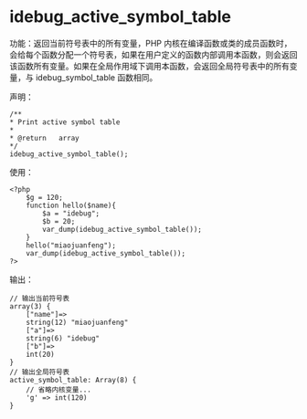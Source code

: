 # idebug\_active\_symbol\_table

功能：返回当前符号表中的所有变量，PHP 内核在编译函数或类的成员函数时，会给每个函数分配一个符号表，如果在用户定义的函数内部调用本函数，则会返回该函数所有变量。如果在全局作用域下调用本函数，会返回全局符号表中的所有变量，与 idebug\_symbol\_table 函数相同。

声明：

```
/**
* Print active symbol table
*
* @return   array
*/
idebug_active_symbol_table();
```

使用：

```
<?php
    $g = 120;
    function hello($name){
        $a = "idebug";
        $b = 20;
        var_dump(idebug_active_symbol_table());
    }
    hello("miaojuanfeng");
    var_dump(idebug_active_symbol_table());
?>
```

输出：

```
// 输出当前符号表
array(3) {
    ["name"]=>
    string(12) "miaojuanfeng"
    ["a"]=>
    string(6) "idebug"
    ["b"]=>
    int(20)
}
// 输出全局符号表
active_symbol_table: Array(8) { 
    // 省略内核变量...
    'g' => int(120)
}
```



